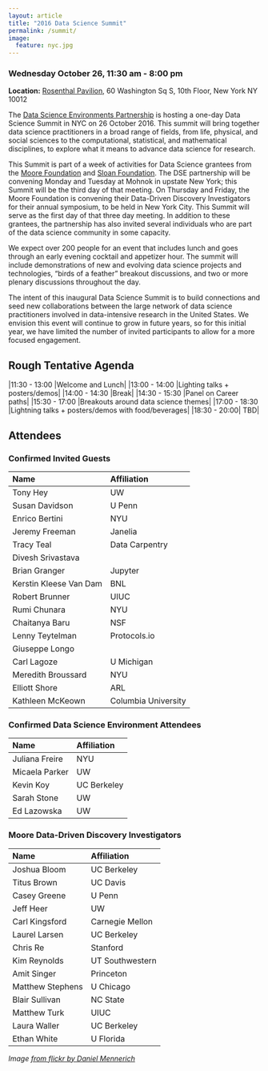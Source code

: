 ```yaml
---
layout: article
title: "2016 Data Science Summit"
permalink: /summit/
image:
  feature: nyc.jpg 
---
```


### Wednesday October 26, 11:30 am - 8:00 pm

**Location:** [Rosenthal Pavilion](https://www.nyu.edu/community/conference-event-services/facilities/large/rosenthal-pavilion.html), 60 Washington Sq S, 10th Floor, New York NY 10012

The [Data Science Environments Partnership](/about) is hosting a one-day Data Science Summit in NYC on 26 October 2016. This summit will bring together data science practitioners in a broad range of fields, from life, physical, and social sciences to the computational, statistical, and mathematical disciplines, to explore what it means to advance data science for research.

This Summit is part of a week of activities for Data Science grantees from the [Moore Foundation](http://www.moore.org) and [Sloan Foundation](http://sloan.org). The DSE partnership will be convening Monday and Tuesday at Mohnok in upstate New York; this Summit will be the third day of that meeting. On Thursday and Friday, the Moore Foundation is convening their Data-Driven Discovery Investigators for their annual symposium, to be held in New York City. This Summit will serve as the first day of that three day meeting. In addition to these grantees, the partnership has also invited several individuals who are part of the data science community in some capacity.

We expect over 200 people for an event that includes lunch and goes through an early evening cocktail and appetizer hour. The summit will include demonstrations of new and evolving data science projects and technologies, “birds of a feather” breakout discussions, and two or more plenary discussions throughout the day.

The intent of this inaugural Data Science Summit is to build connections and seed new collaborations between the large network of data science practitioners involved in data-intensive research in the United States. We envision this event will continue to grow in future years, so for this initial year, we have limited the number of invited participants to allow for a more focused engagement. 

## Rough Tentative Agenda

|11:30 - 13:00 |Welcome and Lunch|
|13:00 - 14:00 |Lighting talks + posters/demos|
|14:00 - 14:30 |Break|
|14:30 - 15:30 |Panel on Career paths|
|15:30 - 17:00 |Breakouts around data science themes|
|17:00 - 18:30 |Lightning talks + posters/demos with food/beverages|
|18:30 - 20:00| TBD|

## Attendees

### Confirmed Invited Guests

| Name | Affiliation | 
| :----------- | :----------------- |
|Tony Hey |UW |
|Susan Davidson |U Penn |
|Enrico	Bertini |NYU|
|Jeremy	Freeman |Janelia|
|Tracy Teal |Data Carpentry|
|Divesh	Srivastava| |
|Brian Granger | Jupyter |
|Kerstin Kleese Van Dam | BNL|
|Robert	Brunner | UIUC |
|Rumi Chunara |NYU |
|Chaitanya Baru |NSF|
|Lenny Teytelman | Protocols.io|
|Giuseppe Longo | |
|Carl Lagoze| U Michigan|
|Meredith Broussard|NYU |
|Elliott Shore |ARL|
|Kathleen McKeown|Columbia University|

### Confirmed Data Science Environment Attendees

| Name | Affiliation | 
| :----------- | :----------------- |
|Juliana Freire|NYU |
|Micaela Parker |UW |
|Kevin Koy|UC Berkeley|
|Sarah Stone|UW|
|Ed	Lazowska|UW|

### Moore Data-Driven Discovery Investigators 

| Name | Affiliation | 
| :----------- | :----------------- |
|Joshua Bloom	|UC Berkeley  |
|Titus Brown	|UC Davis|
|Casey Greene	|U Penn |
|Jeff Heer |UW|
|Carl Kingsford	|Carnegie Mellon|
|Laurel Larsen	|UC Berkeley|
|Chris Re	|Stanford|
|Kim Reynolds	|UT Southwestern|
|Amit Singer	|Princeton|
|Matthew Stephens	|U Chicago|
|Blair Sullivan	|NC State|
|Matthew Turk	|UIUC|
|Laura Waller	|UC Berkeley|
|Ethan White	|U Florida|

_Image [from flickr by Daniel Mennerich](https://www.flickr.com/photos/danielmennerich/5738689951)_
